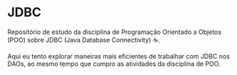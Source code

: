 # JDBC
Repositório de estudo da disciplina de Programação Orientado a Objetos (POO) sobre JDBC (Java Database Connectivity) :coffee:.

Aqui eu tento explorar maneiras mais eficientes de trabalhar com JDBC nos DAOs, ao mesmo tempo que cumpro as atividades da disciplina de POO.

